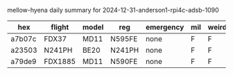mellow-hyena daily summary for 2024-12-31-anderson1-rpi4c-adsb-1090

|hex|flight|model|reg|emergency|mil|weirdo|
|--|--|--|--|--|--|--|
|a7b07c|FDX37|MD11|N595FE|none|F|F|
|a23503|N241PH|BE20|N241PH|none|F|F|
|a79de9|FDX1885|MD11|N590FE|none|F|F|
